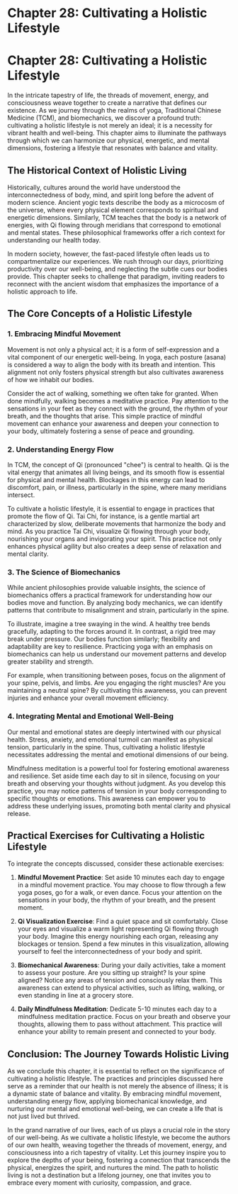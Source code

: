 # Chapter 28: Cultivating a Holistic Lifestyle

# Chapter 28: Cultivating a Holistic Lifestyle

In the intricate tapestry of life, the threads of movement, energy, and consciousness weave together to create a narrative that defines our existence. As we journey through the realms of yoga, Traditional Chinese Medicine (TCM), and biomechanics, we discover a profound truth: cultivating a holistic lifestyle is not merely an ideal; it is a necessity for vibrant health and well-being. This chapter aims to illuminate the pathways through which we can harmonize our physical, energetic, and mental dimensions, fostering a lifestyle that resonates with balance and vitality.

## The Historical Context of Holistic Living

Historically, cultures around the world have understood the interconnectedness of body, mind, and spirit long before the advent of modern science. Ancient yogic texts describe the body as a microcosm of the universe, where every physical element corresponds to spiritual and energetic dimensions. Similarly, TCM teaches that the body is a network of energies, with Qi flowing through meridians that correspond to emotional and mental states. These philosophical frameworks offer a rich context for understanding our health today.

In modern society, however, the fast-paced lifestyle often leads us to compartmentalize our experiences. We rush through our days, prioritizing productivity over our well-being, and neglecting the subtle cues our bodies provide. This chapter seeks to challenge that paradigm, inviting readers to reconnect with the ancient wisdom that emphasizes the importance of a holistic approach to life.

## The Core Concepts of a Holistic Lifestyle

### 1. Embracing Mindful Movement

Movement is not only a physical act; it is a form of self-expression and a vital component of our energetic well-being. In yoga, each posture (asana) is considered a way to align the body with its breath and intention. This alignment not only fosters physical strength but also cultivates awareness of how we inhabit our bodies.

Consider the act of walking, something we often take for granted. When done mindfully, walking becomes a meditative practice. Pay attention to the sensations in your feet as they connect with the ground, the rhythm of your breath, and the thoughts that arise. This simple practice of mindful movement can enhance your awareness and deepen your connection to your body, ultimately fostering a sense of peace and grounding.

### 2. Understanding Energy Flow

In TCM, the concept of Qi (pronounced "chee") is central to health. Qi is the vital energy that animates all living beings, and its smooth flow is essential for physical and mental health. Blockages in this energy can lead to discomfort, pain, or illness, particularly in the spine, where many meridians intersect.

To cultivate a holistic lifestyle, it is essential to engage in practices that promote the flow of Qi. Tai Chi, for instance, is a gentle martial art characterized by slow, deliberate movements that harmonize the body and mind. As you practice Tai Chi, visualize Qi flowing through your body, nourishing your organs and invigorating your spirit. This practice not only enhances physical agility but also creates a deep sense of relaxation and mental clarity.

### 3. The Science of Biomechanics

While ancient philosophies provide valuable insights, the science of biomechanics offers a practical framework for understanding how our bodies move and function. By analyzing body mechanics, we can identify patterns that contribute to misalignment and strain, particularly in the spine.

To illustrate, imagine a tree swaying in the wind. A healthy tree bends gracefully, adapting to the forces around it. In contrast, a rigid tree may break under pressure. Our bodies function similarly; flexibility and adaptability are key to resilience. Practicing yoga with an emphasis on biomechanics can help us understand our movement patterns and develop greater stability and strength. 

For example, when transitioning between poses, focus on the alignment of your spine, pelvis, and limbs. Are you engaging the right muscles? Are you maintaining a neutral spine? By cultivating this awareness, you can prevent injuries and enhance your overall movement efficiency.

### 4. Integrating Mental and Emotional Well-Being

Our mental and emotional states are deeply intertwined with our physical health. Stress, anxiety, and emotional turmoil can manifest as physical tension, particularly in the spine. Thus, cultivating a holistic lifestyle necessitates addressing the mental and emotional dimensions of our being.

Mindfulness meditation is a powerful tool for fostering emotional awareness and resilience. Set aside time each day to sit in silence, focusing on your breath and observing your thoughts without judgment. As you develop this practice, you may notice patterns of tension in your body corresponding to specific thoughts or emotions. This awareness can empower you to address these underlying issues, promoting both mental clarity and physical release.

## Practical Exercises for Cultivating a Holistic Lifestyle

To integrate the concepts discussed, consider these actionable exercises:

1. **Mindful Movement Practice**: Set aside 10 minutes each day to engage in a mindful movement practice. You may choose to flow through a few yoga poses, go for a walk, or even dance. Focus your attention on the sensations in your body, the rhythm of your breath, and the present moment.

2. **Qi Visualization Exercise**: Find a quiet space and sit comfortably. Close your eyes and visualize a warm light representing Qi flowing through your body. Imagine this energy nourishing each organ, releasing any blockages or tension. Spend a few minutes in this visualization, allowing yourself to feel the interconnectedness of your body and spirit.

3. **Biomechanical Awareness**: During your daily activities, take a moment to assess your posture. Are you sitting up straight? Is your spine aligned? Notice any areas of tension and consciously relax them. This awareness can extend to physical activities, such as lifting, walking, or even standing in line at a grocery store.

4. **Daily Mindfulness Meditation**: Dedicate 5-10 minutes each day to a mindfulness meditation practice. Focus on your breath and observe your thoughts, allowing them to pass without attachment. This practice will enhance your ability to remain present and connected to your body.

## Conclusion: The Journey Towards Holistic Living

As we conclude this chapter, it is essential to reflect on the significance of cultivating a holistic lifestyle. The practices and principles discussed here serve as a reminder that our health is not merely the absence of illness; it is a dynamic state of balance and vitality. By embracing mindful movement, understanding energy flow, applying biomechanical knowledge, and nurturing our mental and emotional well-being, we can create a life that is not just lived but thrived.

In the grand narrative of our lives, each of us plays a crucial role in the story of our well-being. As we cultivate a holistic lifestyle, we become the authors of our own health, weaving together the threads of movement, energy, and consciousness into a rich tapestry of vitality. Let this journey inspire you to explore the depths of your being, fostering a connection that transcends the physical, energizes the spirit, and nurtures the mind. The path to holistic living is not a destination but a lifelong journey, one that invites you to embrace every moment with curiosity, compassion, and grace.